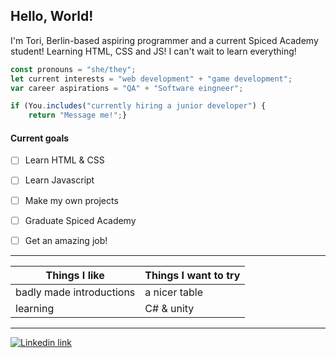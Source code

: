 ## Hello, World! 

I'm Tori, Berlin-based aspiring programmer and a current Spiced Academy student! Learning HTML, CSS and JS! I can't wait to learn everything!


```js
const pronouns = "she/they"; 
let current interests = "web development" + "game development";
var career aspirations = "QA" + "Software eingneer";

if (You.includes("currently hiring a junior developer") {
    return "Message me!";}

```



#### Current goals
- [ ] Learn HTML & CSS
- [ ] Learn Javascript
- [ ] Make my own projects
- [ ] Graduate Spiced Academy
- [ ] Get an amazing job! 







---


 Things I like   |   Things I want to try
 -----   |   -----
 badly made introductions |   a nicer table
 learning   |   C# & unity
 
 
 
 
 
 ****
 
 
 [![Linkedin link](https://img.icons8.com/nolan/64/linkedin-circled.png)](https://www.linkedin.com/in/wiktoria-luszczek-b03a67105/)


